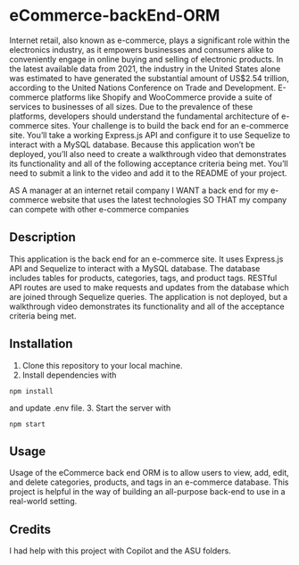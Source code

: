 # eCommerce-backEnd-ORM
Internet retail, also known as e-commerce, plays a significant role within the electronics industry, as it empowers businesses and consumers alike to conveniently engage in online buying and selling of electronic products. In the latest available data from 2021, the industry in the United States alone was estimated to have generated the substantial amount of US$2.54 trillion, according to the United Nations Conference on Trade and Development. E-commerce platforms like Shopify and WooCommerce provide a suite of services to businesses of all sizes. Due to the prevalence of these platforms, developers should understand the fundamental architecture of e-commerce sites.
Your challenge is to build the back end for an e-commerce site. You’ll take a working Express.js API and configure it to use Sequelize to interact with a MySQL database.
Because this application won’t be deployed, you’ll also need to create a walkthrough video that demonstrates its functionality and all of the following acceptance criteria being met. You’ll need to submit a link to the video and add it to the README of your project.

AS A manager at an internet retail company
I WANT a back end for my e-commerce website that uses the latest technologies
SO THAT my company can compete with other e-commerce companies

## Description
This application is the back end for an e-commerce site. It uses Express.js API and Sequelize to interact with a MySQL database. The database includes tables for products, categories, tags, and product tags. RESTful API routes are used to make requests and updates from the database which are joined through Sequelize queries. The application is not deployed, but a walkthrough video demonstrates its functionality and all of the acceptance criteria being met.

## Installation

1. Clone this repository to your local machine.
2. Install dependencies with 

```npm install```

and update .env file.
3. Start the server with 

```npm start```

## Usage

Usage of the eCommerce back end ORM is to allow users to view, add, edit, and delete categories, products, and tags in an e-commerce database. This project is helpful in the way of building an all-purpose back-end to use in a real-world setting.

## Credits

I had help with this project with Copilot and the ASU folders.
